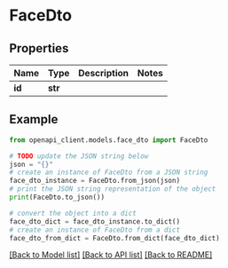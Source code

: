 # FaceDto


## Properties

Name | Type | Description | Notes
------------ | ------------- | ------------- | -------------
**id** | **str** |  | 

## Example

```python
from openapi_client.models.face_dto import FaceDto

# TODO update the JSON string below
json = "{}"
# create an instance of FaceDto from a JSON string
face_dto_instance = FaceDto.from_json(json)
# print the JSON string representation of the object
print(FaceDto.to_json())

# convert the object into a dict
face_dto_dict = face_dto_instance.to_dict()
# create an instance of FaceDto from a dict
face_dto_from_dict = FaceDto.from_dict(face_dto_dict)
```
[[Back to Model list]](../README.md#documentation-for-models) [[Back to API list]](../README.md#documentation-for-api-endpoints) [[Back to README]](../README.md)


